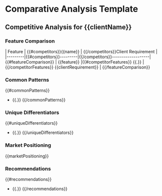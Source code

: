 # Comparative Analysis Template

## Competitive Analysis for {{clientName}}

### Feature Comparison

| Feature | {{#competitors}}{{name}} | {{/competitors}}Client Requirement |
|---------|{{#competitors}}---------|{{/competitors}}-------------------|
{{#featureComparison}}
| {{feature}} |{{#competitorFeatures}} {{.}} |{{/competitorFeatures}} {{clientRequirement}} |
{{/featureComparison}}

### Common Patterns
{{#commonPatterns}}
- {{.}}
{{/commonPatterns}}

### Unique Differentiators
{{#uniqueDifferentiators}}
- {{.}}
{{/uniqueDifferentiators}}

### Market Positioning
{{marketPositioning}}

### Recommendations
{{#recommendations}}
- {{.}}
{{/recommendations}}